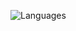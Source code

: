 ![Languages](https://github-readme-stats.vercel.app/api/top-langs/?username=DanielRota&theme=blue-green&hide=html&count_private=true)
